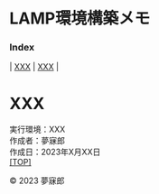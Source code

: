 # LAMP環境構築メモ <a id="TOP"></a>

### **Index**

| [XXX](#XXXX) | [XXX](#XXXX) |

<a id="XXXX"></a>
# <b>XXX</b>

実行環境：XXX  
作成者：夢寐郎  
作成日：2023年X月XX日  
[[TOP]](#TOP)  

© 2023 夢寐郎
